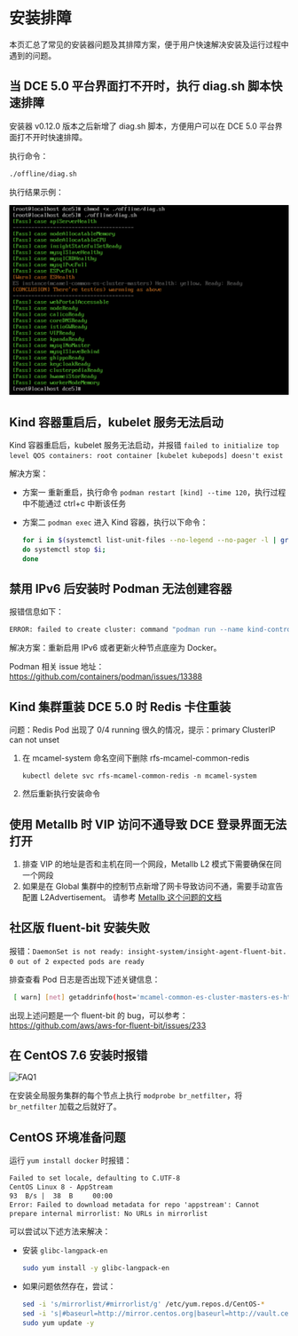 # 安装排障

本页汇总了常见的安装器问题及其排障方案，便于用户快速解决安装及运行过程中遇到的问题。


## 当 DCE 5.0 平台界面打不开时，执行 diag.sh 脚本快速排障

安装器 v0.12.0 版本之后新增了 diag.sh 脚本，方便用户可以在 DCE 5.0 平台界面打不开时快速排障。

执行命令：

```bash
./offline/diag.sh
```

执行结果示例：

![FAQ1](images/faq11.png)

## Kind 容器重启后，kubelet 服务无法启动

Kind 容器重启后，kubelet 服务无法启动，并报错 `failed to initialize top level QOS containers: root container [kubelet kubepods] doesn't exist`

解决方案：

- 方案一 重新重启，执行命令 `podman restart [kind] --time 120`，执行过程中不能通过 ctrl+c 中断该任务

- 方案二 `podman exec` 进入 Kind 容器，执行以下命令：
  
  ```bash
  for i in $(systemctl list-unit-files --no-legend --no-pager -l | grep --color=never -o .*.slice | grep kubepod);
  do systemctl stop $i;
  done
  ```

## 禁用 IPv6 后安装时 Podman 无法创建容器

报错信息如下：

```bash
ERROR: failed to create cluster: command "podman run --name kind-control-plane...
```

解决方案：重新启用 IPv6 或者更新火种节点底座为 Docker。

Podman 相关 issue 地址：https://github.com/containers/podman/issues/13388

## Kind 集群重装 DCE 5.0 时 Redis 卡住重装

问题：Redis Pod 出现了 0/4 running 很久的情况，提示：primary ClusterIP can not unset

1. 在 mcamel-system 命名空间下删除 rfs-mcamel-common-redis

    ```shell
    kubectl delete svc rfs-mcamel-common-redis -n mcamel-system
    ```

1. 然后重新执行安装命令

## 使用 Metallb 时 VIP 访问不通导致 DCE 登录界面无法打开

1. 排查 VIP 的地址是否和主机在同一个网段，Metallb L2 模式下需要确保在同一个网段
2. 如果是在 Global 集群中的控制节点新增了网卡导致访问不通，需要手动宣告配置 L2Advertisement。
   请参考 [Metallb 这个问题的文档](https://metallb.universe.tf/configuration/_advanced_l2_configuration/#specify-network-interfaces-that-lb-ip-can-be-announced-from)

## 社区版 fluent-bit 安装失败

报错：`DaemonSet is not ready: insight-system/insight-agent-fluent-bit. 0 out of 2 expected pods are ready`

排查查看 Pod 日志是否出现下述关键信息：

```bash
 [ warn] [net] getaddrinfo(host='mcamel-common-es-cluster-masters-es-http.mcamel-system.svc.cluster.local',errt11):Could not contact DNS servers
```

出现上述问题是一个 fluent-bit 的 bug，可以参考： https://github.com/aws/aws-for-fluent-bit/issues/233

## 在 CentOS 7.6 安装时报错

![FAQ1](https://docs.daocloud.io/daocloud-docs-images/docs/install/images/FAQ1.png)

在安装全局服务集群的每个节点上执行 `modprobe br_netfilter`，将 `br_netfilter` 加载之后就好了。

## CentOS 环境准备问题

运行 `yum install docker` 时报错：

```text
Failed to set locale, defaulting to C.UTF-8
CentOS Linux 8 - AppStream                                                                    93  B/s |  38  B     00:00    
Error: Failed to download metadata for repo 'appstream': Cannot prepare internal mirrorlist: No URLs in mirrorlist
```

可以尝试以下述方法来解决：

- 安装 `glibc-langpack-en`

    ```bash
    sudo yum install -y glibc-langpack-en
    ```

- 如果问题依然存在，尝试：

    ```bash
    sed -i 's/mirrorlist/#mirrorlist/g' /etc/yum.repos.d/CentOS-*
    sed -i 's|#baseurl=http://mirror.centos.org|baseurl=http://vault.centos.org|g' /etc/yum.repos.d/CentOS-*
    sudo yum update -y
    ```
